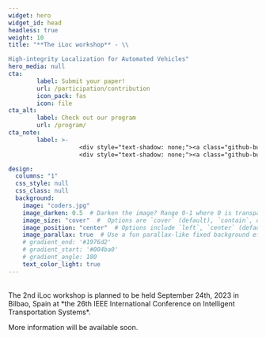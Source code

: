 ```yaml
---
widget: hero
widget_id: head
headless: true
weight: 10
title: "**The iLoc workshop** - \\

High-integrity Localization for Automated Vehicles"
hero_media: null
cta:
        label: Submit your paper!
        url: /participation/contribution
        icon_pack: fas
        icon: file
cta_alt:
        label: Check out our program
        url: /program/
cta_note:
        label: >-
                    <div style="text-shadow: none;"><a class="github-button" href="https://2023.ieee-itsc.org/" data-icon="octicon-star" data-size="large" data-show-count="true" aria-label="Star">IEEE ITSC 2023 conference website</a></div>
                    <div style="text-shadow: none;"><a class="github-button" href="https://sites.google.com/view/iloc-2022" data-icon="octicon-star" data-size="large" data-show-count="true" aria-label="Star">1st iLoc workshop 2022</a></div>

design:
  columns: "1"
  css_style: null
  css_class: null
  background:
    image: "coders.jpg"
    image_darken: 0.5  # Darken the image? Range 0-1 where 0 is transparent and 1 is opaque.
    image_size: "cover"  #  Options are `cover` (default), `contain`, or `actual` size.
    image_position: "center"  # Options include `left`, `center` (default), or `right`.
    image_parallax: true  # Use a fun parallax-like fixed background effect? true/false
    # gradient_end: '#1976d2'
    # gradient_start: '#004ba0'
    # gradient_angle: 180
    text_color_light: true
---
```

<br>
  The 2nd iLoc workshop is planned to be held September 24th, 2023 in Bilbao, Spain at *the 26th IEEE International Conference on Intelligent Transportation Systems*.
  
  More information will be available soon.

